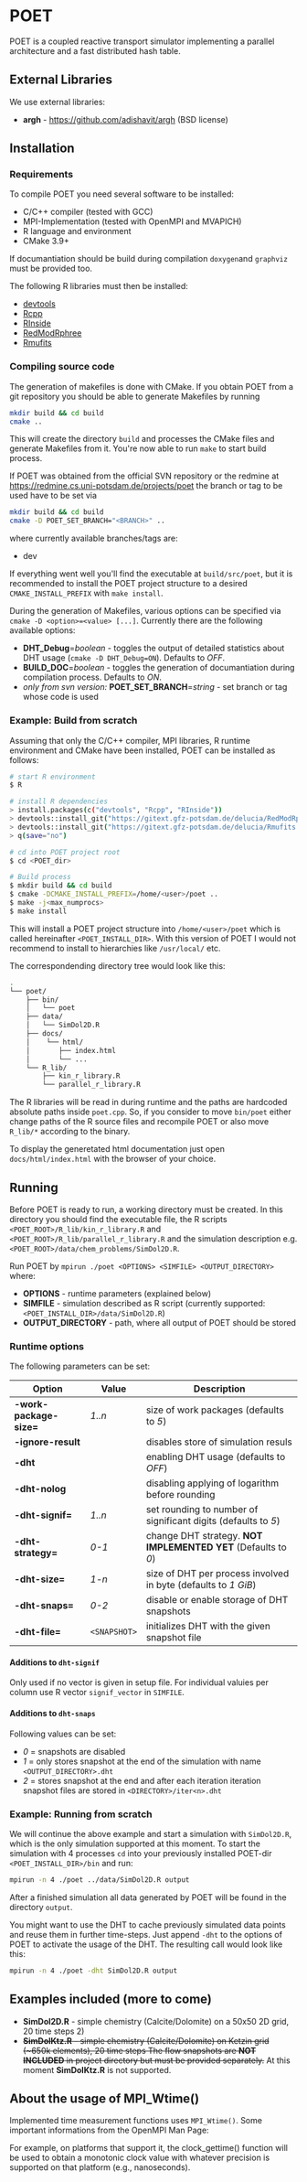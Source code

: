 <!--
    Time-stamp: "Last modified 2021-02-08 13:46:00 mluebke"
-->

# POET

POET is a coupled reactive transport simulator implementing a parallel
architecture and a fast distributed hash table.

## External Libraries

We use external libraries:

- **argh** - https://github.com/adishavit/argh (BSD license)

## Installation

### Requirements

To compile POET you need several software to be installed:

- C/C++ compiler (tested with GCC)
- MPI-Implementation (tested with OpenMPI and MVAPICH)
- R language and environment
- CMake 3.9+

If documantiation should be build during compilation `doxygen`and `graphviz`
must be provided too.

The following R libraries must then be installed:

- [devtools](https://www.r-project.org/nosvn/pandoc/devtools.html)
- [Rcpp](https://cran.r-project.org/web/packages/Rcpp/index.html)
- [RInside](https://cran.r-project.org/web/packages/RInside/index.html)
- [RedModRphree](https://gitext.gfz-potsdam.de/delucia/RedModRphree)
- [Rmufits](https://gitext.gfz-potsdam.de/delucia/Rmufits)

### Compiling source code

The generation of makefiles is done with CMake. If you obtain POET from a git repository you should be able to generate Makefiles by running

```sh
mkdir build && cd build
cmake ..
```

This will create the directory `build` and processes the CMake files and generate Makefiles from it. You're now able to run `make` to start build
process.

If POET was obtained from the official SVN repository or the redmine at <https://redmine.cs.uni-potsdam.de/projects/poet> the branch or tag to be used have to be set via

```sh
mkdir build && cd build
cmake -D POET_SET_BRANCH="<BRANCH>" ..
```

where currently available branches/tags are:

- dev

If everything went well you'll find the executable at `build/src/poet`, but it is recommended to install the POET project structure to a desired `CMAKE_INSTALL_PREFIX` with `make install`.

During the generation of Makefiles, various options can be specified via `cmake -D <option>=<value> [...]`. Currently there are the following available options:

- **DHT_Debug**=_boolean_ - toggles the output of detailed statistics about DHT
  usage (`cmake -D DHT_Debug=ON`). Defaults to _OFF_.
- **BUILD_DOC**=_boolean_ - toggles the generation of documantiation during
  compilation process. Defaults to _ON_.
- _only from svn version:_ **POET_SET_BRANCH**=_string_ - set branch or tag whose code is used

### Example: Build from scratch

Assuming that only the C/C++ compiler, MPI libraries, R runtime environment and
CMake have been installed, POET can be installed as follows:

```sh
# start R environment
$ R

# install R dependencies
> install.packages(c("devtools", "Rcpp", "RInside"))
> devtools::install_git("https://gitext.gfz-potsdam.de/delucia/RedModRphree.git")
> devtools::install_git("https://gitext.gfz-potsdam.de/delucia/Rmufits.git")
> q(save="no")

# cd into POET project root
$ cd <POET_dir>

# Build process
$ mkdir build && cd build
$ cmake -DCMAKE_INSTALL_PREFIX=/home/<user>/poet ..
$ make -j<max_numprocs>
$ make install
```

This will install a POET project structure into `/home/<user>/poet` which is
called hereinafter `<POET_INSTALL_DIR>`. With this version of POET I would not
recommend to install to hierarchies like `/usr/local/` etc.

The correspondending directory tree would look like this:

```sh
.
└── poet/
    ├── bin/
    │   └── poet
    ├── data/
    │   └── SimDol2D.R
    ├── docs/
    │    └── html/
    │       ├── index.html
    │       └── ...
    └── R_lib/
        ├── kin_r_library.R
        └── parallel_r_library.R
```

The R libraries will be read in during runtime and the paths are hardcoded
absolute paths inside `poet.cpp`. So, if you consider to move `bin/poet` either
change paths of the R source files and recompile POET or also move `R_lib/*`
according to the binary.

To display the generetated html documentation just open `docs/html/index.html`
with the browser of your choice.

## Running

Before POET is ready to run, a working directory must be created. In this
directory you should find the executable file, the R scripts
`<POET_ROOT>/R_lib/kin_r_library.R` and `<POET_ROOT>/R_lib/parallel_r_library.R`
and the simulation description e.g. `<POET_ROOT>/data/chem_problems/SimDol2D.R`.

Run POET by `mpirun ./poet <OPTIONS> <SIMFILE> <OUTPUT_DIRECTORY>` where:

- **OPTIONS** - runtime parameters (explained below)
- **SIMFILE** - simulation described as R script (currently supported:
  `<POET_INSTALL_DIR>/data/SimDol2D.R`)
- **OUTPUT_DIRECTORY** - path, where all output of POET should be stored

### Runtime options

The following parameters can be set:

| Option                  | Value        | Description                                                    |
| ----------------------- | ------------ | -------------------------------------------------------------- |
| **-work-package-size=** | _1..n_       | size of work packages (defaults to _5_)                        |
| **-ignore-result**      |              | disables store of simulation resuls                            |
| **-dht**                |              | enabling DHT usage (defaults to _OFF_)                         |
| **-dht-nolog**          |              | disabling applying of logarithm before rounding                |
| **-dht-signif=**        | _1..n_       | set rounding to number of significant digits (defaults to _5_) |
| **-dht-strategy=**      | _0-1_        | change DHT strategy. **NOT IMPLEMENTED YET** (Defaults to _0_) |
| **-dht-size=**          | _1-n_        | size of DHT per process involved in byte (defaults to _1 GiB_) |
| **-dht-snaps=**         | _0-2_        | disable or enable storage of DHT snapshots                     |
| **-dht-file=**          | `<SNAPSHOT>` | initializes DHT with the given snapshot file                   |

#### Additions to `dht-signif`

Only used if no vector is given in setup file. For individual valuies per column
use R vector `signif_vector` in `SIMFILE`.

#### Additions to `dht-snaps`

Following values can be set:

- _0_ = snapshots are disabled
- _1_ = only stores snapshot at the end of the simulation with name
  `<OUTPUT_DIRECTORY>.dht`
- _2_ = stores snapshot at the end and after each iteration iteration
  snapshot files are stored in `<DIRECTORY>/iter<n>.dht`

### Example: Running from scratch

We will continue the above example and start a simulation with `SimDol2D.R`,
which is the only simulation supported at this moment. To start the simulation
with 4 processes `cd` into your previously installed POET-dir
`<POET_INSTALL_DIR>/bin` and run:

```sh
mpirun -n 4 ./poet ../data/SimDol2D.R output
```

After a finished simulation all data generated by POET will be found in the
directory `output`.

You might want to use the DHT to cache previously simulated data points and
reuse them in further time-steps. Just append `-dht` to the options of POET to
activate the usage of the DHT. The resulting call would look like this:

```sh
mpirun -n 4 ./poet -dht SimDol2D.R output
```

## Examples included (more to come)

- **SimDol2D.R** - simple chemistry (Calcite/Dolomite) on a 50x50 2D grid, 20
  time steps 2)
- ~~**SimDolKtz.R** - simple chemistry (Calcite/Dolomite) on Ketzin grid (~650k
  elements), 20 time steps The flow snapshots are **NOT INCLUDED** in project
  directory but must be provided separately.~~ At this moment **SimDolKtz.R** is
  not supported.

## About the usage of MPI_Wtime()

Implemented time measurement functions uses `MPI_Wtime()`. Some important
informations from the OpenMPI Man Page:

For example, on platforms that support it, the clock_gettime() function will be
used to obtain a monotonic clock value with whatever precision is supported on
that platform (e.g., nanoseconds).

